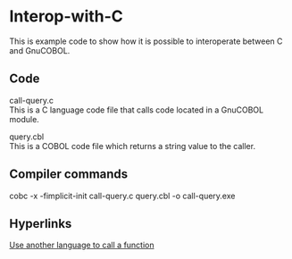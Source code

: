 # Interop-with-C

This is example code to show how it is possible to interoperate between C and GnuCOBOL.  


## Code

call-query.c  
This is a C language code file that calls code located in a GnuCOBOL module.  

query.cbl  
This is a COBOL code file which returns a string value to the caller.  


## Compiler commands

cobc -x -fimplicit-init call-query.c query.cbl -o call-query.exe


## Hyperlinks

[Use another language to call a function](https://rosettagit.org/drafts/use-another-language-to-call-a-function/)  




